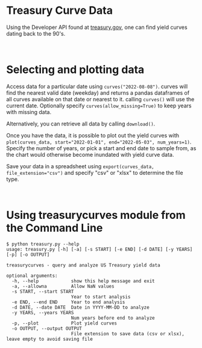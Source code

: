 # Treasury Curve Data

Using the Developer API found at [treasury.gov](https://home.treasury.gov/developer-notice-xml-changes),
one can find yield curves dating back to the 90's.

&nbsp;

# Selecting and plotting data

Access data for a particular date using ``` curves("2022-08-08") ```.
curves will find the nearest valid date (weekday) and returns a pandas dataframes of all curves
available on that date or nearest to it. calling ``` curves() ``` will use the current date.
Optionally specify ``` curves(allow_missing=True) ``` to keep years with missing data.

Alternatively, you can retrieve all data by calling ``` download() ```.

Once you have the data, it is possible to plot out the yield curves with
``` plot(curves_data, start="2022-01-01", end="2022-05-03", num_years=1) ```.
Specify the number of years, or pick a start and end date to sample from, as the chart would otherwise
become inundated with yield curve data.

Save your data in a spreadsheet using ``` export(curves_data, file_extension="csv") ``` and specify
"csv" or "xlsx" to determine the file type.

&nbsp;

# Using treasurycurves module from the Command Line
```
$ python treasury.py --help
usage: treasury.py [-h] [-a] [-s START] [-e END] [-d DATE] [-y YEARS] [-p] [-o OUTPUT]

treasurycurves - query and analyze US Treasury yield data

optional arguments:
  -h, --help            show this help message and exit
  -a, --allowna         Allow NaN values
  -s START, --start START
                        Year to start analysis
  -e END, --end END     Year to end analysis
  -d DATE, --date DATE  Date in YYYY-MM-DD to analyze
  -y YEARS, --years YEARS
                        Num years before end to analyze
  -p, --plot            Plot yield curves
  -o OUTPUT, --output OUTPUT
                        File extension to save data (csv or xlsx), leave empty to avoid saving file
```

&nbsp;
